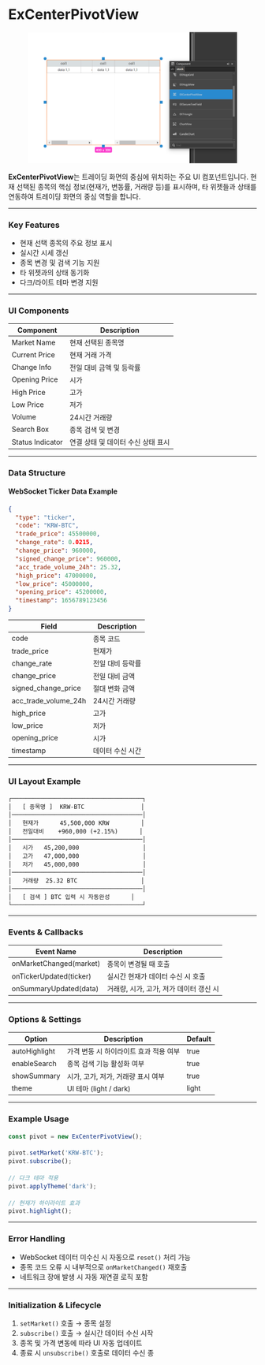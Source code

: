 # ExCenterPivotView

<figure><img src="../../.gitbook/assets/스크린샷 2025-06-27 164426.png" alt=""><figcaption></figcaption></figure>



**ExCenterPivotView**는 트레이딩 화면의 중심에 위치하는 주요 UI 컴포넌트입니다. 현재 선택된 종목의 핵심 정보(현재가, 변동률, 거래량 등)를 표시하며, 타 위젯들과 상태를 연동하여 트레이딩 화면의 중심 역할을 합니다.

***

### Key Features

* 현재 선택 종목의 주요 정보 표시
* 실시간 시세 갱신
* 종목 변경 및 검색 기능 지원
* 타 위젯과의 상태 동기화
* 다크/라이트 테마 변경 지원

***

### UI Components

| Component        | Description          |
| ---------------- | -------------------- |
| Market Name      | 현재 선택된 종목명           |
| Current Price    | 현재 거래 가격             |
| Change Info      | 전일 대비 금액 및 등락률       |
| Opening Price    | 시가                   |
| High Price       | 고가                   |
| Low Price        | 저가                   |
| Volume           | 24시간 거래량             |
| Search Box       | 종목 검색 및 변경           |
| Status Indicator | 연결 상태 및 데이터 수신 상태 표시 |

***

### Data Structure

#### WebSocket Ticker Data Example

```json
{
  "type": "ticker",
  "code": "KRW-BTC",
  "trade_price": 45500000,
  "change_rate": 0.0215,
  "change_price": 960000,
  "signed_change_price": 960000,
  "acc_trade_volume_24h": 25.32,
  "high_price": 47000000,
  "low_price": 45000000,
  "opening_price": 45200000,
  "timestamp": 1656789123456
}
```

| Field                   | Description |
| ----------------------- | ----------- |
| code                    | 종목 코드       |
| trade\_price            | 현재가         |
| change\_rate            | 전일 대비 등락률   |
| change\_price           | 전일 대비 금액    |
| signed\_change\_price   | 절대 변화 금액    |
| acc\_trade\_volume\_24h | 24시간 거래량    |
| high\_price             | 고가          |
| low\_price              | 저가          |
| opening\_price          | 시가          |
| timestamp               | 데이터 수신 시간   |

***

### UI Layout Example

```
┌─────────────────────────────────────┐
│   [ 종목명 ]  KRW-BTC                │
│─────────────────────────────────────│
│   현재가      45,500,000 KRW         │
│   전일대비    +960,000 (+2.15%)      │
│─────────────────────────────────────│
│   시가   45,200,000                  │
│   고가   47,000,000                  │
│   저가   45,000,000                  │
│─────────────────────────────────────│
│   거래량  25.32 BTC                  │
│─────────────────────────────────────│
│   [ 검색 ] BTC 입력 시 자동완성      │
└─────────────────────────────────────┘
```

***

### Events & Callbacks

| Event Name              | Description              |
| ----------------------- | ------------------------ |
| onMarketChanged(market) | 종목이 변경될 때 호출             |
| onTickerUpdated(ticker) | 실시간 현재가 데이터 수신 시 호출      |
| onSummaryUpdated(data)  | 거래량, 시가, 고가, 저가 데이터 갱신 시 |

***

### Options & Settings

| Option        | Description            | Default |
| ------------- | ---------------------- | ------- |
| autoHighlight | 가격 변동 시 하이라이트 효과 적용 여부 | true    |
| enableSearch  | 종목 검색 기능 활성화 여부        | true    |
| showSummary   | 시가, 고가, 저가, 거래량 표시 여부  | true    |
| theme         | UI 테마 (light / dark)   | light   |

***

### Example Usage

```javascript
const pivot = new ExCenterPivotView();

pivot.setMarket('KRW-BTC');
pivot.subscribe();

// 다크 테마 적용
pivot.applyTheme('dark');

// 현재가 하이라이트 효과
pivot.highlight();
```

***

### Error Handling

* WebSocket 데이터 미수신 시 자동으로 `reset()` 처리 가능
* 종목 코드 오류 시 내부적으로 `onMarketChanged()` 재호출
* 네트워크 장애 발생 시 자동 재연결 로직 포함

***

### Initialization & Lifecycle

1. `setMarket()` 호출 → 종목 설정
2. `subscribe()` 호출 → 실시간 데이터 수신 시작
3. 종목 및 가격 변동에 따라 UI 자동 업데이트
4. 종료 시 `unsubscribe()` 호출로 데이터 수신 종
